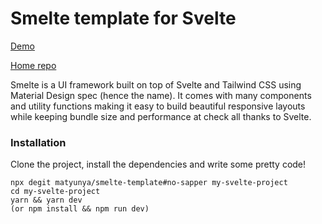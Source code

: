 # Smelte template for Svelte
[Demo](https://smelte.netlify.com)

[Home repo](https://github.com/matyunya/smelte)

Smelte is a UI framework built on top of Svelte and Tailwind CSS using Material Design spec (hence the name).
It comes with many components and utility functions making it easy to build beautiful responsive layouts while keeping
bundle size and performance at check all thanks to Svelte.

### Installation
Clone the project, install the dependencies and write some pretty code!
```
npx degit matyunya/smelte-template#no-sapper my-svelte-project
cd my-svelte-project
yarn && yarn dev
(or npm install && npm run dev)
```